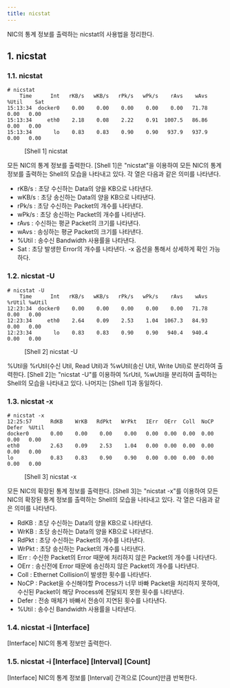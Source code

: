 ```yaml
---
title: nicstat
---
```


NIC의 통계 정보를 출력하는 nicstat의 사용법을 정리한다.

## 1. nicstat

### 1.1. nicstat

```shell
# nicstat
    Time      Int   rKB/s   wKB/s   rPk/s   wPk/s    rAvs    wAvs %Util    Sat
15:13:34  docker0    0.00    0.00    0.00    0.00    0.00   71.78  0.00   0.00
15:13:34     eth0    2.18    0.08    2.22    0.91  1007.5   86.86  0.00   0.00
15:13:34       lo    0.83    0.83    0.90    0.90   937.9   937.9  0.00   0.00
```
<figure>
<figcaption class="caption">[Shell 1] nicstat</figcaption>
</figure>

모든 NIC의 통계 정보를 출력한다. [Shell 1]은 "nicstat"을 이용하여 모든 NIC의 통계 정보를 출력하는 Shell의 모습을 나타내고 있다. 각 열은 다음과 같은 의미를 나타낸다.

* rKB/s : 초당 수신하는 Data의 양을 KB으로 나타낸다.
* wKB/s : 초당 송신하는 Data의 양을 KB으로 나타낸다. 
* rPk/s : 초당 수신하는 Packet의 개수를 나타낸다.
* wPk/s : 초당 송신하는 Packet의 개수를 나타낸다.
* rAvs : 수신하는 평균 Packet의 크기를 나타낸다.
* wAvs : 송싱하는 평균 Packet의 크기를 나타낸다.
* %Util : 송수신 Bandwidth 사용률을 나타낸다.
* Sat : 초당 발생한 Error의 개수를 나타낸다. -x 옵션을 통해서 상세하게 확인 가능하다.

### 1.2. nicstat -U

```shell
# nicstat -U
    Time      Int   rKB/s   wKB/s   rPk/s   wPk/s    rAvs    wAvs %rUtil %wUtil
12:23:34  docker0    0.00    0.00    0.00    0.00    0.00   71.78   0.00   0.00
12:23:34     eth0    2.64    0.09    2.53    1.04  1067.3   84.93   0.00   0.00
12:23:34       lo    0.83    0.83    0.90    0.90   940.4   940.4   0.00   0.00
```
<figure>
<figcaption class="caption">[Shell 2] nicstat -U</figcaption>
</figure>

%Util을 %rUtil(수신 Util, Read Util)과 %wUtil(송신 Util, Write Util)로 분리하여 출력한다. [Shell 2]는 "nicstat -U"를 이용하여 %rUtil, %wUtil을 분리하여 출력하는 Shell의 모습을 나타내고 있다. 나머지는 [Shell 1]과 동일하다.

### 1.3. nicstat -x

```shell
# nicstat -x  
12:25:57      RdKB    WrKB   RdPkt   WrPkt   IErr  OErr  Coll  NoCP Defer  %Util
docker0       0.00    0.00    0.00    0.00   0.00  0.00  0.00  0.00  0.00   0.00
eth0          2.63    0.09    2.53    1.04   0.00  0.00  0.00  0.00  0.00   0.00
lo            0.83    0.83    0.90    0.90   0.00  0.00  0.00  0.00  0.00   0.00
```
<figure>
<figcaption class="caption">[Shell 3] nicstat -x</figcaption>
</figure>

모든 NIC의 확장된 통계 정보를 출력한다. [Shell 3]는 "nicstat -x"를 이용하여 모든 NIC의 확장된 통계 정보를 출력하는 Shell의 모습을 나타내고 있다. 각 열은 다음과 같은 의미를 나타낸다.

* RdKB : 초당 수신하는 Data의 양을 KB으로 나타낸다.
* WrKB : 초당 송신하는 Data의 양을 KB으로 나타낸다. 
* RdPkt : 초당 수신하는 Packet의 개수를 나타낸다.
* WrPkt : 초당 송신하는 Packet의 개수를 나타낸다.
* IErr : 수신한 Packet의 Error 때문에 처리하지 않은 Packet의 개수를 나타낸다.
* OErr : 송신전에 Error 때문에 송신하지 않은 Packet의 개수를 나타낸다.
* Coll : Ethernet Collision이 발생한 횟수를 나타낸다.
* NoCP : Packet을 수신해야할 Process가 너무 바빠 Packet을 처리하지 못하여, 수신된 Packet이 해당 Process에 전달되지 못한 횟수를 나타낸다.
* Defer : 전송 매체가 바빠서 전송이 지연된 횟수를 나타낸다.
* %Util : 송수신 Bandwidth 사용률을 나타낸다.

### 1.4. nicstat -i [Interface]

[Interface] NIC의 통계 정보만 출력한다.

### 1.5. nicstat -i [Interface] [Interval] [Count]

[Interface] NIC의 통계 정보를 [Interval] 간격으로 [Count]만큼 반복한다.
